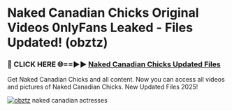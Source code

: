 # Naked Canadian Chicks Original Videos 0nlyFans Leaked - Files Updated! (obztz)

<h3>🔴 CLICK HERE 🌐==►► <a href="https://tinyurl.com/yckcrads" rel="nofollow">Naked Canadian Chicks Updated Files</a></h3>

Get Naked Canadian Chicks and all content. Now you can access all videos and pictures of Naked Canadian Chicks. New Updated Files 2025!

[![obztz](https://i.imgur.com/hpKpOFt.gif)](https://tinyurl.com/yckcrads)
naked canadian actresses
